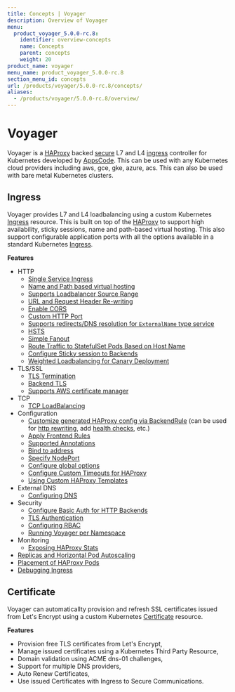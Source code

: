 ```yaml
---
title: Concepts | Voyager
description: Overview of Voyager
menu:
  product_voyager_5.0.0-rc.8:
    identifier: overview-concepts
    name: Concepts
    parent: concepts
    weight: 20
product_name: voyager
menu_name: product_voyager_5.0.0-rc.8
section_menu_id: concepts
url: /products/voyager/5.0.0-rc.8/concepts/
aliases:
  - /products/voyager/5.0.0-rc.8/overview/
---
```


# Voyager
Voyager is a [HAProxy](http://www.haproxy.org/) backed [secure](#certificate) L7 and L4 [ingress](#ingress) controller for Kubernetes developed by
[AppsCode](https://appscode.com). This can be used with any Kubernetes cloud providers including aws, gce, gke, azure, acs. This can also be used with bare metal Kubernetes clusters.


## Ingress
Voyager provides L7 and L4 loadbalancing using a custom Kubernetes [Ingress](/docs/guides/ingress) resource. This is built on top of the [HAProxy](http://www.haproxy.org/) to support high availability, sticky sessions, name and path-based virtual hosting.
This also support configurable application ports with all the options available in a standard Kubernetes [Ingress](https://kubernetes.io/docs/guides/ingress/).

**Features**
- HTTP
  - [Single Service Ingress](/docs/guides/ingress/http/single-service.md)
  - [Name and Path based virtual hosting](/docs/guides/ingress/http/named-virtual-hosting.md)
  - [Supports Loadbalancer Source Range](/docs/guides/ingress/http/source-range.md)
  - [URL and Request Header Re-writing](/docs/guides/ingress/http/header-rewrite.md)
  - [Enable CORS](/docs/guides/ingress/http/cors.md)
  - [Custom HTTP Port](/docs/guides/ingress/http/custom-http-port.md)
  - [Supports redirects/DNS resolution for `ExternalName` type service](/docs/guides/ingress/http/external-svc.md)
  - [HSTS](/docs/guides/ingress/http/hsts.md)
  - [Simple Fanout](/docs/guides/ingress/http/simple-fanout.md)
  - [Route Traffic to StatefulSet Pods Based on Host Name](/docs/guides/ingress/http/statefulset-pod.md)
  - [Configure Sticky session to Backends](/docs/guides/ingress/http/sticky-session.md)
  - [Weighted Loadbalancing for Canary Deployment](/docs/guides/ingress/http/weighted.md)
- TLS/SSL
  - [TLS Termination](/docs/guides/ingress/tls/tls.md)
  - [Backend TLS](/docs/guides/ingress/tls/backend-tls.md)
  - [Supports AWS certificate manager](/docs/guides/ingress/tls/aws-cert-manager.md)
- TCP
  - [TCP LoadBalancing](/docs/guides/ingress/tcp/tcp.md)
- Configuration
  - [Customize generated HAProxy config via BackendRule](/docs/guides/ingress/configuration/backend-rule.md) (can be used for [http rewriting](https://www.haproxy.com/doc/aloha/7.0/haproxy/http_rewriting.html), add [health checks](https://www.haproxy.com/doc/aloha/7.0/haproxy/healthchecks.html), etc.)
  - [Apply Frontend Rules](/docs/guides/ingress/configuration/frontend-rule.md)
  - [Supported Annotations](/docs/guides/ingress/configuration/annotations.md)
  - [Bind to address](/docs/guides/ingress/configuration/bind-address.md)
  - [Specify NodePort](/docs/guides/ingress/configuration/node-port.md)
  - [Configure global options](/docs/guides/ingress/configuration/configure-options.md)
  - [Configure Custom Timeouts for HAProxy](/docs/guides/ingress/configuration/configure-timeouts.md)
  - [Using Custom HAProxy Templates](/docs/guides/ingress/configuration/custom-templates.md)
- External DNS
  - [Configuring DNS](/docs/guides/ingress/dns/external-dns.md)
- Security
  - [Configure Basic Auth for HTTP Backends](/docs/guides/ingress/security/basic-auth.md)
  - [TLS Authentication](/docs/guides/ingress/security/tls-auth.md)
  - [Configuring RBAC](/docs/guides/ingress/security/rbac.md)
  - [Running Voyager per Namespace](/docs/guides/ingress/security/restrict-namespace.md)
- Monitoring
  - [Exposing HAProxy Stats](/docs/guides/ingress/monitoring/stats-and-prometheus.md)
- [Replicas and Horizontal Pod Autoscaling](/docs/guides/ingress/replicas-and-autoscaling.md)
- [Placement of HAProxy Pods](/docs/guides/ingress/pod-placement.md)
- [Debugging Ingress](/docs/guides/ingress/debugging.md)


## Certificate
Voyager can automaticallty provision and refresh SSL certificates issued from Let's Encrypt using a custom Kubernetes [Certificate](/docs/guides/certificate) resource.

**Features**
- Provision free TLS certificates from Let's Encrypt,
- Manage issued certificates using a Kubernetes Third Party Resource,
- Domain validation using ACME dns-01 challenges,
- Support for multiple DNS providers,
- Auto Renew Certificates,
- Use issued Certificates with Ingress to Secure Communications.
